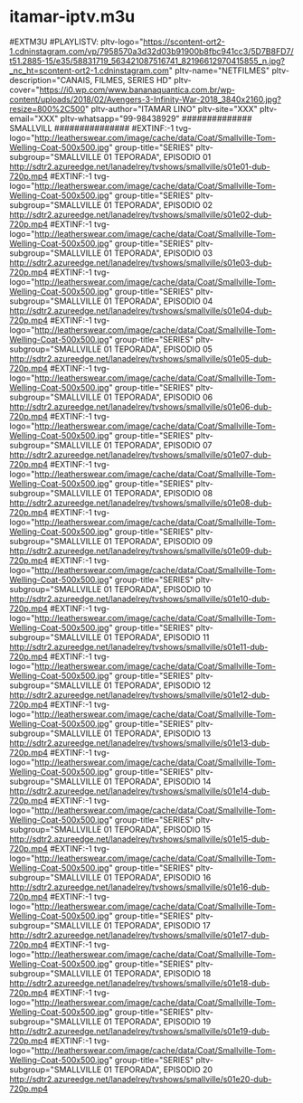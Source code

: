 # itamar-iptv.m3u
#EXTM3U   #PLAYLISTV: pltv-logo="https://scontent-ort2-1.cdninstagram.com/vp/7958570a3d32d03b91900b8fbc941cc3/5D7B8FD7/t51.2885-15/e35/58831719_563421087516741_82196612970415855_n.jpg?_nc_ht=scontent-ort2-1.cdninstagram.com" pltv-name="NETFILMES" pltv-description="CANAIS, FILMES, SERIES HD" pltv-cover="https://i0.wp.com/www.bananaquantica.com.br/wp-content/uploads/2018/02/Avengers-3-Infinity-War-2018_3840x2160.jpg?resize=800%2C500" pltv-author="ITAMAR LINO" pltv-site="XXX" pltv-email="XXX" pltv-whatsapp="99-98438929"   ############## SMALLVILL ###############   #EXTINF:-1 tvg-logo="http://leatherswear.com/image/cache/data/Coat/Smallville-Tom-Welling-Coat-500x500.jpg" group-title="SERIES" pltv-subgroup="SMALLVILLE 01 TEPORADA", EPISODIO 01 http://sdtr2.azureedge.net/lanadelrey/tvshows/smallville/s01e01-dub-720p.mp4  #EXTINF:-1 tvg-logo="http://leatherswear.com/image/cache/data/Coat/Smallville-Tom-Welling-Coat-500x500.jpg" group-title="SERIES" pltv-subgroup="SMALLVILLE 01 TEPORADA", EPISODIO 02 http://sdtr2.azureedge.net/lanadelrey/tvshows/smallville/s01e02-dub-720p.mp4  #EXTINF:-1 tvg-logo="http://leatherswear.com/image/cache/data/Coat/Smallville-Tom-Welling-Coat-500x500.jpg" group-title="SERIES" pltv-subgroup="SMALLVILLE 01 TEPORADA", EPISODIO 03 http://sdtr2.azureedge.net/lanadelrey/tvshows/smallville/s01e03-dub-720p.mp4  #EXTINF:-1 tvg-logo="http://leatherswear.com/image/cache/data/Coat/Smallville-Tom-Welling-Coat-500x500.jpg" group-title="SERIES" pltv-subgroup="SMALLVILLE 01 TEPORADA", EPISODIO 04 http://sdtr2.azureedge.net/lanadelrey/tvshows/smallville/s01e04-dub-720p.mp4  #EXTINF:-1 tvg-logo="http://leatherswear.com/image/cache/data/Coat/Smallville-Tom-Welling-Coat-500x500.jpg" group-title="SERIES" pltv-subgroup="SMALLVILLE 01 TEPORADA", EPISODIO 05 http://sdtr2.azureedge.net/lanadelrey/tvshows/smallville/s01e05-dub-720p.mp4  #EXTINF:-1 tvg-logo="http://leatherswear.com/image/cache/data/Coat/Smallville-Tom-Welling-Coat-500x500.jpg" group-title="SERIES" pltv-subgroup="SMALLVILLE 01 TEPORADA", EPISODIO 06 http://sdtr2.azureedge.net/lanadelrey/tvshows/smallville/s01e06-dub-720p.mp4  #EXTINF:-1 tvg-logo="http://leatherswear.com/image/cache/data/Coat/Smallville-Tom-Welling-Coat-500x500.jpg" group-title="SERIES" pltv-subgroup="SMALLVILLE 01 TEPORADA", EPISODIO 07 http://sdtr2.azureedge.net/lanadelrey/tvshows/smallville/s01e07-dub-720p.mp4  #EXTINF:-1 tvg-logo="http://leatherswear.com/image/cache/data/Coat/Smallville-Tom-Welling-Coat-500x500.jpg" group-title="SERIES" pltv-subgroup="SMALLVILLE 01 TEPORADA", EPISODIO 08 http://sdtr2.azureedge.net/lanadelrey/tvshows/smallville/s01e08-dub-720p.mp4  #EXTINF:-1 tvg-logo="http://leatherswear.com/image/cache/data/Coat/Smallville-Tom-Welling-Coat-500x500.jpg" group-title="SERIES" pltv-subgroup="SMALLVILLE 01 TEPORADA", EPISODIO 09 http://sdtr2.azureedge.net/lanadelrey/tvshows/smallville/s01e09-dub-720p.mp4  #EXTINF:-1 tvg-logo="http://leatherswear.com/image/cache/data/Coat/Smallville-Tom-Welling-Coat-500x500.jpg" group-title="SERIES" pltv-subgroup="SMALLVILLE 01 TEPORADA", EPISODIO 10 http://sdtr2.azureedge.net/lanadelrey/tvshows/smallville/s01e10-dub-720p.mp4  #EXTINF:-1 tvg-logo="http://leatherswear.com/image/cache/data/Coat/Smallville-Tom-Welling-Coat-500x500.jpg" group-title="SERIES" pltv-subgroup="SMALLVILLE 01 TEPORADA", EPISODIO 11 http://sdtr2.azureedge.net/lanadelrey/tvshows/smallville/s01e11-dub-720p.mp4 #EXTINF:-1 tvg-logo="http://leatherswear.com/image/cache/data/Coat/Smallville-Tom-Welling-Coat-500x500.jpg" group-title="SERIES" pltv-subgroup="SMALLVILLE 01 TEPORADA", EPISODIO 12 http://sdtr2.azureedge.net/lanadelrey/tvshows/smallville/s01e12-dub-720p.mp4  #EXTINF:-1 tvg-logo="http://leatherswear.com/image/cache/data/Coat/Smallville-Tom-Welling-Coat-500x500.jpg" group-title="SERIES" pltv-subgroup="SMALLVILLE 01 TEPORADA", EPISODIO 13 http://sdtr2.azureedge.net/lanadelrey/tvshows/smallville/s01e13-dub-720p.mp4  #EXTINF:-1 tvg-logo="http://leatherswear.com/image/cache/data/Coat/Smallville-Tom-Welling-Coat-500x500.jpg" group-title="SERIES" pltv-subgroup="SMALLVILLE 01 TEPORADA", EPISODIO 14 http://sdtr2.azureedge.net/lanadelrey/tvshows/smallville/s01e14-dub-720p.mp4  #EXTINF:-1 tvg-logo="http://leatherswear.com/image/cache/data/Coat/Smallville-Tom-Welling-Coat-500x500.jpg" group-title="SERIES" pltv-subgroup="SMALLVILLE 01 TEPORADA", EPISODIO 15 http://sdtr2.azureedge.net/lanadelrey/tvshows/smallville/s01e15-dub-720p.mp4  #EXTINF:-1 tvg-logo="http://leatherswear.com/image/cache/data/Coat/Smallville-Tom-Welling-Coat-500x500.jpg" group-title="SERIES" pltv-subgroup="SMALLVILLE 01 TEPORADA", EPISODIO 16 http://sdtr2.azureedge.net/lanadelrey/tvshows/smallville/s01e16-dub-720p.mp4  #EXTINF:-1 tvg-logo="http://leatherswear.com/image/cache/data/Coat/Smallville-Tom-Welling-Coat-500x500.jpg" group-title="SERIES" pltv-subgroup="SMALLVILLE 01 TEPORADA", EPISODIO 17 http://sdtr2.azureedge.net/lanadelrey/tvshows/smallville/s01e17-dub-720p.mp4  #EXTINF:-1 tvg-logo="http://leatherswear.com/image/cache/data/Coat/Smallville-Tom-Welling-Coat-500x500.jpg" group-title="SERIES" pltv-subgroup="SMALLVILLE 01 TEPORADA", EPISODIO 18 http://sdtr2.azureedge.net/lanadelrey/tvshows/smallville/s01e18-dub-720p.mp4  #EXTINF:-1 tvg-logo="http://leatherswear.com/image/cache/data/Coat/Smallville-Tom-Welling-Coat-500x500.jpg" group-title="SERIES" pltv-subgroup="SMALLVILLE 01 TEPORADA", EPISODIO 19 http://sdtr2.azureedge.net/lanadelrey/tvshows/smallville/s01e19-dub-720p.mp4  #EXTINF:-1 tvg-logo="http://leatherswear.com/image/cache/data/Coat/Smallville-Tom-Welling-Coat-500x500.jpg" group-title="SERIES" pltv-subgroup="SMALLVILLE 01 TEPORADA", EPISODIO 20 http://sdtr2.azureedge.net/lanadelrey/tvshows/smallville/s01e20-dub-720p.mp4
